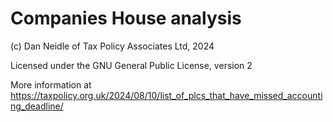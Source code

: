 # Companies House analysis

(c) Dan Neidle of Tax Policy Associates Ltd, 2024

Licensed under the GNU General Public License, version 2

More information at https://taxpolicy.org.uk/2024/08/10/list_of_plcs_that_have_missed_accounting_deadline/

